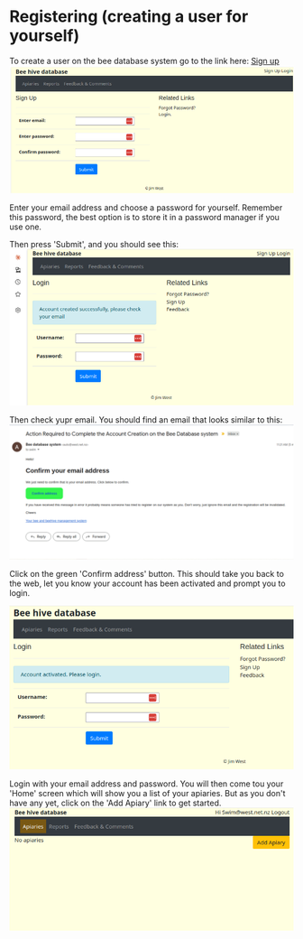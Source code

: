 # Registering (creating a user for yourself)

To create a user on the bee database system go to the link here:
[Sign up](https://beedb.west.net.nz/beedb/signup/)
![Sign up page](../img/SignUp.png)

Enter your email address and choose a password for yourself. Remember this password, the best option is to store it in a password manager if you use one.

Then press 'Submit', and you should see this:
![Sign up success page](../img/SignUpSuccess.png)

Then check yupr email. You should find an email that looks similar to this:
![Registration email](../img/RegistrationEmail.png)

Click on the green 'Confirm address' button. This should take you back to the web, let you know your account has been activated and prompt you to login.

![Account activation page](../img/AccountActivation.png)

Login with your email address and password. You will then come tou your 'Home' screen which will show you a list of your apiaries. But as you don't have any yet, click on the 'Add Apiary' link to get started.
![Empty home page](../img/EmptyHomePage.png)
